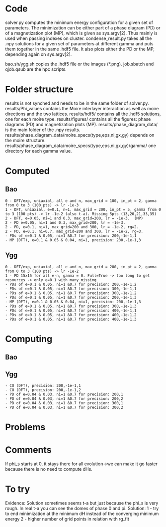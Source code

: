 # Code 
solver.py computes the minimum energy configuration for a given set of parameters. The minimization can be either part of a phase
    diagram (PD) or of a magnetization plot (MP), which is given as sys.argv[2]. Thus mainly is used when passing indexes on cluster.
condense_result.py takes all the .npy solutions for a given set of parameters at different gamma and puts them together in the same .hdf5 file.
    It also plots either the PD or the MP, depending again on sys.argv[2].

bao.sh/ygg.sh copies the .hdf5 file or the images (\*.png).
job.sbatch and qjob.qsub are the hpc scripts.

# Folder structure
results is not synched and needs to be in the same folder of solver.py.
results/Phi_values contains the Moire interlayer interaction as well as moire directions and the two lattices.
results/hdf5/ contains all the .hdf5 solutions, one for each moire type.
results/figures/ contains all the figures: phase diagrams (PD) and magnetization plots (MP).
results/phase_diagram_data/ is the main folder of the .npy results.
results/phase_diagram_data/moire_specs(type,eps,ni,gx,gy) depends on the moire structure.
results/phase_diagram_data/moire_specs(type,eps,ni,gx,gy)/gamma/ one directory for each gamma value.

# Computed 
## Bao
    0 - DFT/exp, uniaxial, all e and n, max_grid = 100, in_pt = 2, gamma from 0 to 3 (100 pts) -> lr -1e-3
    1 - DFT, uniaxial, e=0.1, n=1, max_grid = 200, in_pt = 5, gamma from 0 to 3 (100 pts) -> lr -1e-2 (also t-a). Missing 5pts (13,20,21,33,35)
    2 - DFT, e=0.05, ni=1 and 0.3, max_grid=200, lr = -1e-3.  (MP)
    2 - PD e=0.05, ni=1 and 0.3, max_grid=200, lr = -1e-3.
    2 - PD, e=0.1, ni=1, max_grid=200 and 300, lr = -1e-2, rg=2.
    2 - PD, e=0.1, ni=0.7, max_grid=200 and 300, lr = -1e-2, rg=3.
    - PDs of e=0.1 & 0.05, ni=1 &0.7 for precision: 200,-1e-1,1    
    - MP (DFT), e=0.1 & 0.05 & 0.04, ni=1, precision: 200,-1e-1,3
## Ygg
    0 - DFT/exp, uniaxial, all e and n, max_grid = 200, in_pt = 2, gamma from 0 to 3 (100 pts) -> lr -1e-2
    1 - PD 15x15 for all e-n, gamma = 0. Full=True -> too long to get resources -> only e=0.1 with many missing
    - PDs of e=0.1 & 0.05, ni=1 &0.7 for precision: 200,-1e-1,2
    - PDs of e=0.1 & 0.05, ni=1 &0.7 for precision: 300,-1e-1,1
    - PDs of e=0.1 & 0.05, ni=1 &0.7 for precision: 300,-1e-1,2
    - PDs of e=0.1 & 0.05, ni=1 &0.7 for precision: 200,-1e-1,3
    - MP (DFT), e=0.1 & 0.05 & 0.04, ni=1, precision: 200,-1e-1,3
    - PDs of e=0.1 & 0.05, ni=1 &0.7 for precision: 300,-1e-1,3
    - PDs of e=0.1 & 0.05, ni=1 &0.7 for precision: 400,-1e-1,1
    - PDs of e=0.1 & 0.05, ni=1 &0.7 for precision: 400,-1e-1,2
    - PDs of e=0.1 & 0.05, ni=1 &0.7 for precision: 400,-1e-1,3

# Computing
## Bao
## Ygg
    - CO (DFT), precision: 200,-1e-1,1
    - CO (DFT), precision: 200,-1e-1,2
    - PD of e=0.04 & 0.03, ni=1 &0.7 for precision: 200,1
    - PD of e=0.04 & 0.03, ni=1 &0.7 for precision: 200,2
    - PD of e=0.04 & 0.03, ni=1 &0.7 for precision: 300,1
    - PD of e=0.04 & 0.03, ni=1 &0.7 for precision: 300,2

# Problems

# Comments
If phi_s starts at 0, it stays there for all evolution->we can make it go faster because there is no need to compute dHs.

# To try
Evidence:
    Solution sometimes seems t-a but just because the phi_s is very rough. In real t-a you can see the domes of phase 0 and pi.
Solution:
    1 - try to end minimization at the minimum dH instead of the converging minimum energy
    2 - higher number of grid points in relation with rg_fit
